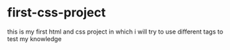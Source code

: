 # first-css-project
this is my first html and css project in which i will try to use different tags to test my knowledge
